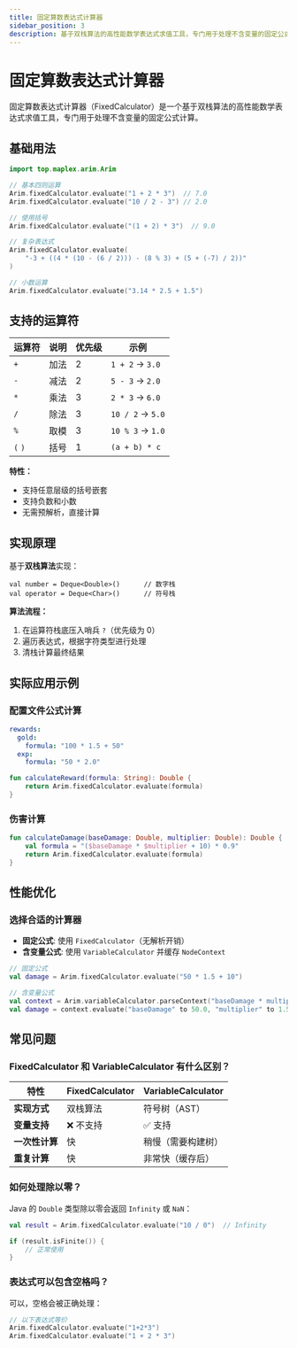```yaml
---
title: 固定算数表达式计算器
sidebar_position: 3
description: 基于双栈算法的高性能数学表达式求值工具，专门用于处理不含变量的固定公式计算
---
```


# 固定算数表达式计算器

固定算数表达式计算器（FixedCalculator）是一个基于双栈算法的高性能数学表达式求值工具，专门用于处理不含变量的固定公式计算。

## 基础用法

```kotlin
import top.maplex.arim.Arim

// 基本四则运算
Arim.fixedCalculator.evaluate("1 + 2 * 3")  // 7.0
Arim.fixedCalculator.evaluate("10 / 2 - 3") // 2.0

// 使用括号
Arim.fixedCalculator.evaluate("(1 + 2) * 3")  // 9.0

// 复杂表达式
Arim.fixedCalculator.evaluate(
    "-3 + ((4 * (10 - (6 / 2))) - (8 % 3) + (5 + (-7) / 2))"
)

// 小数运算
Arim.fixedCalculator.evaluate("3.14 * 2.5 + 1.5")
```

## 支持的运算符

| 运算符 | 说明 | 优先级 | 示例 |
|-------|------|--------|------|
| `+` | 加法 | 2 | `1 + 2` → `3.0` |
| `-` | 减法 | 2 | `5 - 3` → `2.0` |
| `*` | 乘法 | 3 | `2 * 3` → `6.0` |
| `/` | 除法 | 3 | `10 / 2` → `5.0` |
| `%` | 取模 | 3 | `10 % 3` → `1.0` |
| `(` `)` | 括号 | 1 | `(a + b) * c` |

**特性：**
- 支持任意层级的括号嵌套
- 支持负数和小数
- 无需预解析，直接计算

## 实现原理

基于**双栈算法**实现：

```
val number = Deque<Double>()      // 数字栈
val operator = Deque<Char>()      // 符号栈
```

**算法流程：**
1. 在运算符栈底压入哨兵 `?`（优先级为 0）
2. 遍历表达式，根据字符类型进行处理
3. 清栈计算最终结果

## 实际应用示例

### 配置文件公式计算

```yaml
rewards:
  gold:
    formula: "100 * 1.5 + 50"
  exp:
    formula: "50 * 2.0"
```

```kotlin
fun calculateReward(formula: String): Double {
    return Arim.fixedCalculator.evaluate(formula)
}
```

### 伤害计算

```kotlin
fun calculateDamage(baseDamage: Double, multiplier: Double): Double {
    val formula = "($baseDamage * $multiplier + 10) * 0.9"
    return Arim.fixedCalculator.evaluate(formula)
}
```

## 性能优化

### 选择合适的计算器

- **固定公式**: 使用 `FixedCalculator`（无解析开销）
- **含变量公式**: 使用 `VariableCalculator` 并缓存 `NodeContext`

```kotlin
// 固定公式
val damage = Arim.fixedCalculator.evaluate("50 * 1.5 + 10")

// 含变量公式
val context = Arim.variableCalculator.parseContext("baseDamage * multiplier")
val damage = context.evaluate("baseDamage" to 50.0, "multiplier" to 1.5)
```

## 常见问题

### FixedCalculator 和 VariableCalculator 有什么区别？

| 特性 | FixedCalculator | VariableCalculator |
|-----|----------------|-------------------|
| **实现方式** | 双栈算法 | 符号树（AST） |
| **变量支持** | ❌ 不支持 | ✅ 支持 |
| **一次性计算** | 快 | 稍慢（需要构建树） |
| **重复计算** | 快 | 非常快（缓存后） |

### 如何处理除以零？

Java 的 `Double` 类型除以零会返回 `Infinity` 或 `NaN`：

```kotlin
val result = Arim.fixedCalculator.evaluate("10 / 0")  // Infinity

if (result.isFinite()) {
    // 正常使用
}
```

### 表达式可以包含空格吗？

可以，空格会被正确处理：

```kotlin
// 以下表达式等价
Arim.fixedCalculator.evaluate("1+2*3")
Arim.fixedCalculator.evaluate("1 + 2 * 3")
```
